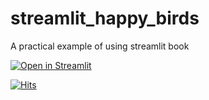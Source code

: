# streamlit_happy_birds


A practical example of using streamlit book

[![Open in Streamlit][share_badge]][share_link]

[![Hits](https://hits.seeyoufarm.com/api/count/incr/badge.svg?url=https%3A%2F%2Fgithub.com%2Fsebastiandres%2Fhappy_birds&count_bg=%2379C83D&title_bg=%23555555&icon=&icon_color=%23E7E7E7&title=hits&edge_flat=false)](https://hits.seeyoufarm.com)

[share_badge]: https://static.streamlit.io/badges/streamlit_badge_black_white.svg
[share_link]: https://share.streamlit.io/sebastiandres/streamlit_happy_birds/main/happy_birds.py